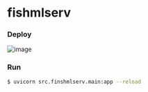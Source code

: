 # fishmlserv

### Deploy
![image](https://github.com/user-attachments/assets/5ba77e0a-1989-4a6a-b518-85373e628064)


### Run
```bash
$ uvicorn src.finshmlserv.main:app --reload
```
